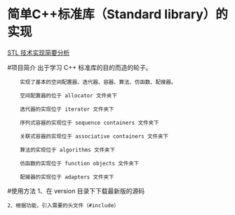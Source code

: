 简单C++标准库（Standard library）的实现
==========================
[STL 技术实现简要分析](http://blog.csdn.net/chengonghao/article/category/6216131 "CSDN")

#项目简介
        出于学习 C++ 标准库的目的而造的轮子。
        
        实现了基本的空间配置器、迭代器、容器、算法、仿函数、配接器。
        
        空间配置器的位于 allocator 文件夹下
        
        迭代器的实现位于 iterator 文件夹下
        
        序列式容器的实现位于 sequence containers 文件夹下
        
        关联式容器的实现位于 associative containers 文件夹下
        
        算法的实现位于 algorithms 文件夹下
        
        仿函数的实现位于 function objects 文件夹下
        
        配接器的实现位于 adapters 文件夹下


#使用方法
    1、在 version 目录下下载最新版的源码
    
    2、根据功能，引入需要的头文件（#include）
